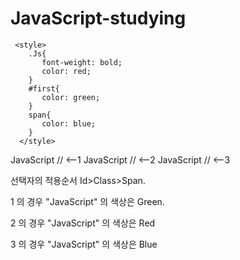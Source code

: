 # JavaScript-studying

     <style>
        .Js{
           font-weight: bold;
           color: red;
        }
        #first{
           color: green;
        }
        span{
           color: blue;
        }
      </style>
   </head>
  <span id="first" class="Js">JavaScript</span> // <--1
  <span class="Js">JavaScript</span>            // <--2 
  <span>JavaScript</span>                       // <--3
  
  선택자의 적용순서 Id>Class>Span.
  
1 의 경우 "JavaScript" 의 색상은 Green.

2 의 경우 "JavaScript" 의 색상은 Red

3 의 경우 "JavaScript" 의 색상은 Blue
